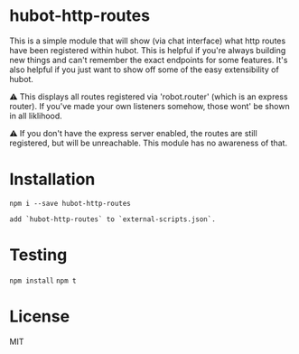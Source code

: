 # hubot-http-routes

This is a simple module that will show (via chat interface) what http routes have been registered within hubot. This is helpful if you're always building new things and can't remember the exact endpoints for some features. It's also helpful if you just want to show off some of the easy extensibility of hubot.

:warning:  This displays all routes registered via 'robot.router' (which is an express router). If you've made your own listeners somehow, those wont' be shown in all liklihood. 

:warning: If you don't have the express server enabled, the routes are still registered, but will be unreachable. This module has no awareness of that.


# Installation
   
   `npm i --save hubot-http-routes`

    add `hubot-http-routes` to `external-scripts.json`.

# Testing

  `npm install`
  `npm t`

# License
MIT
